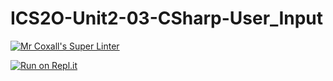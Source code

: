 # ICS2O-Unit2-03-CSharp-User_Input

[![Mr Coxall's Super Linter](https://github.com/Allen-Li-hub/ICS2O-Unit2-03-CSharp-User_Input//workflows/Mr%20Coxall's%20Super%20Linter/badge.svg)](https://github.com/Allen-Li-hub/ICS2O-Unit2-03-CSharp-User_Input//actions/)

[![Run on Repl.it](https://repl.it/badge/github/Allen-Li-hub/ICS2O-Unit2-03-CSharp-User_Input/)](https://repl.it/github/Allen-Li-hub/ICS2O-Unit2-03-CSharp-User_Input/)
